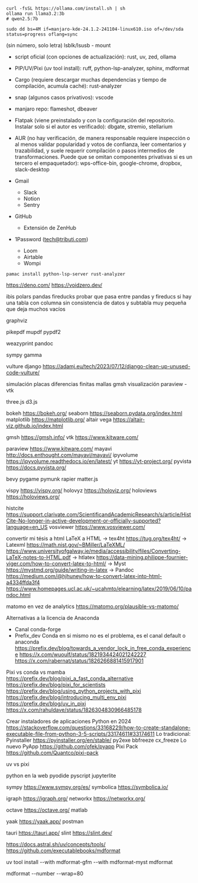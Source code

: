 ```{code} bash
curl -fsSL https://ollama.com/install.sh | sh
ollama run llama3.2:3b
# qwen2.5:7b
```

```
sudo dd bs=4M if=manjaro-kde-24.1.2-241104-linux610.iso of=/dev/sda status=progress oflang=sync
```

(sin número, solo letra) lsblk/lsusb - mount

- script oficial (con opciones de actualización): rust, uv, zed, ollama

- PIP/UV/Pixi (uv tool install): ruff, python-lsp-analyzer, sphinx, mdformat

- Cargo (requiere descargar muchas dependencias y tiempo de compilación, acumula
  caché): rust-analyzer

- snap (algunos casos privativos): vscode

- manjaro repo: flameshot, dbeaver

- Flatpak (viene preinstalado y con la configuración del repositorio. Instalar
  solo si el autor es verificado): dbgate, stremio, stellarium

- AUR (no hay verificación, de manera responsable requiere inspección o al menos
  validar popularidad y votos de confianza, leer comentarios y trazabilidad, y
  suele requerir compilación o pasos intermedios de transformaciones. Puede que
  se omitan componentes privativas si es un tercero el empaquetador):
  wps-office-bin, google-chrome, dropbox, slack-desktop

- Gmail

  - Slack
  - Notion
  - Sentry

- GitHub

  - Extensión de ZenHub

- 1Password (tech@tributi.com)

  - Loom
  - Airtable
  - Wompi

```{code}
pamac install python-lsp-server rust-analyzer
```

https://deno.com/ https://voidzero.dev/

ibis polars pandas fireducks probar que pasa entre pandas y fireducs si hay una
tabla con columna sin consistencia de datos y subtabla muy pequeña que deja
muchos vacíos

graphviz

pikepdf mupdf pypdf2

weazyprint pandoc

sympy gamma

vulture django
https://adamj.eu/tech/2023/07/12/django-clean-up-unused-code-vulture/

simulación placas diferencias finitas mallas gmsh visualización paraview - vtk

three.js d3.js

bokeh https://bokeh.org/ seaborn https://seaborn.pydata.org/index.html
matplotlib https://matplotlib.org/ altair vega
https://altair-viz.github.io/index.html

gmsh https://gmsh.info/ vtk https://www.kitware.com/

paraview https://www.kitware.com/ mayavi
http://docs.enthought.com/mayavi/mayavi/ ipyvolume
https://ipyvolume.readthedocs.io/en/latest/ yt https://yt-project.org/ pyvista
https://docs.pyvista.org/

bevy pygame pymunk rapier matter.js

vispy https://vispy.org/ holovyz https://holoviz.org/ holoviews
https://holoviews.org/

histcite
https://support.clarivate.com/ScientificandAcademicResearch/s/article/HistCite-No-longer-in-active-development-or-officially-supported?language=en_US
vosviewer https://www.vosviewer.com/

convertir mi tésis a html LaTeX a HTML -> tex4ht https://tug.org/tex4ht/ ->
Latexml https://math.nist.gov/~BMiller/LaTeXML/
https://www.universityofgalway.ie/media/accessibility/files/Converting-LaTeX-notes-to-HTML.pdf
-> htlatex
https://data-mining.philippe-fournier-viger.com/how-to-convert-latex-to-html/ ->
Myst https://mystmd.org/guide/writing-in-latex -> Pandoc
https://medium.com/@hjhuney/how-to-convert-latex-into-html-a4334ffda3f4
https://www.homepages.ucl.ac.uk/~ucahmto/elearning/latex/2019/06/10/pandoc.html

matomo en vez de analytics https://matomo.org/plausible-vs-matomo/

Alternativas a la licencia de Anaconda

- Canal conda-forge
- Prefix_dev Conda en si mismo no es el problema, es el canal default o anaconda
  https://prefix.dev/blog/towards_a_vendor_lock_in_free_conda_experience
  https://x.com/wuoulf/status/1821934424021242227
  https://x.com/rabernat/status/1826266881415917901

Pixi vs conda vs mamba https://prefix.dev/blog/pixi_a_fast_conda_alternative
https://prefix.dev/blog/pixi_for_scientists
https://prefix.dev/blog/using_python_projects_with_pixi
https://prefix.dev/blog/introducing_multi_env_pixi
https://prefix.dev/blog/uv_in_pixi
https://x.com/rahuldave/status/1826304830966485178

Crear instaladores de aplicaciones Python en 2024
https://stackoverflow.com/questions/33168229/how-to-create-standalone-executable-file-from-python-3-5-scripts/33174611#33174611
Lo tradicional: Pyinstaller https://pyinstaller.org/en/stable/ py2exe bbfreeze
cx_freeze Lo nuevo PyApp https://github.com/ofek/pyapp Pixi Pack
https://github.com/Quantco/pixi-pack

uv vs pixi

python en la web pyodide pyscript jupyterlite

sympy https://www.sympy.org/es/ symbolica https://symbolica.io/

igraph https://igraph.org/ networkx https://networkx.org/

octave https://octave.org/ matlab

yaak https://yaak.app/ postman

tauri https://tauri.app/ slint https://slint.dev/

https://docs.astral.sh/uv/concepts/tools/
https://github.com/executablebooks/mdformat

uv tool install --with mdformat-gfm --with mdformat-myst mdformat

mdformat --number --wrap=80
